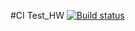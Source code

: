 #CI Test_HW
[![Build status](https://ci.appveyor.com/api/projects/status/irmimkp0s8j4imur?svg=true)](https://ci.appveyor.com/project/Roman13rus/hw-test)